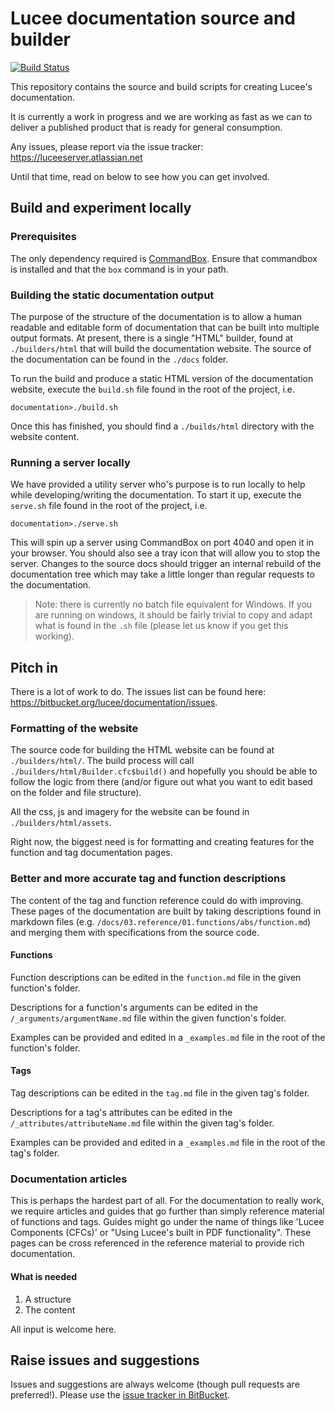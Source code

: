 # Lucee documentation source and builder

[![Build Status](https://drone.io/bitbucket.org/lucee/documentation/status.png)](https://drone.io/bitbucket.org/lucee/documentation/latest)

This repository contains the source and build scripts for creating Lucee's documentation. 

It is currently a work in progress and we are working as fast as we can to deliver a published product that is ready for general consumption.

Any issues, please report via the issue tracker: https://luceeserver.atlassian.net

Until that time, read on below to see how you can get involved.

## Build and experiment locally

### Prerequisites

The only dependency required is [CommandBox](http://www.ortussolutions.com/products/commandbox). Ensure that commandbox is installed and that the `box` command is in your path.

### Building the static documentation output

The purpose of the structure of the documentation is to allow a human readable and editable form of documentation that can be built into multiple output formats. At present, there is a single "HTML" builder, found at `./builders/html` that will build the documentation website. The source of the documentation can be found in the `./docs` folder.

To run the build and produce a static HTML version of the documentation website, execute the `build.sh` file found in the root of the project, i.e.

	documentation>./build.sh

Once this has finished, you should find a `./builds/html` directory with the website content.

### Running a server locally

We have provided a utility server who's purpose is to run locally to help while developing/writing the documentation. To start it up, execute the `serve.sh` file found in the root of the project, i.e.

    documentation>./serve.sh

This will spin up a server using CommandBox on port 4040 and open it in your browser. You should also see a tray icon that will allow you to stop the server. Changes to the source docs should trigger an internal rebuild of the documentation tree which may take a little longer than regular requests to the documentation.

> Note: there is currently no batch file equivalent for Windows. If you are running on windows, it should be fairly trivial to copy and adapt what is found in the `.sh` file (please let us know if you get this working).

## Pitch in

There is a lot of work to do. The issues list can be found here: https://bitbucket.org/lucee/documentation/issues.

### Formatting of the website

The source code for building the HTML website can be found at `./builders/html/`. The build process will call `./builders/html/Builder.cfc$build()` and hopefully you should be able to follow the logic from there (and/or figure out what you want to edit based on the folder and file structure).

All the css, js and imagery for the website can be found in `./builders/html/assets`.

Right now, the biggest need is for formatting and creating features for the function and tag documentation pages.

### Better and more accurate tag and function descriptions

The content of the tag and function reference could do with improving. These pages of the documentation are built by taking descriptions found in markdown files (e.g. `/docs/03.reference/01.functions/abs/function.md`) and merging them with specifications from the source code.

#### Functions

Function descriptions can be edited in the `function.md` file in the given function's folder.

Descriptions for a function's arguments can be edited in the `/_arguments/argumentName.md` file within the given function's folder.

Examples can be provided and edited in a `_examples.md` file in the root of the function's folder.

#### Tags

Tag descriptions can be edited in the `tag.md` file in the given tag's folder.

Descriptions for a tag's attributes can be edited in the `/_attributes/attributeName.md` file within the given tag's folder.

Examples can be provided and edited in a `_examples.md` file in the root of the tag's folder.


### Documentation articles

This is perhaps the hardest part of all. For the documentation to really work, we require articles and guides that go further than simply reference material of functions and tags. Guides might go under the name of things like 'Lucee Components (CFCs)' or "Using Lucee's built in PDF functionality". These pages can be cross referenced in the reference material to provide rich documentation.

#### What is needed

1. A structure
2. The content

All input is welcome here.

## Raise issues and suggestions

Issues and suggestions are always welcome (though pull requests are preferred!). Please use the [issue tracker in BitBucket](https://bitbucket.org/lucee/documentation/issues).
